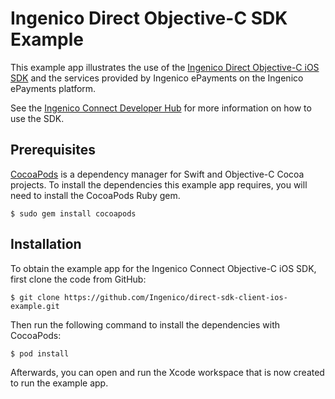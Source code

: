 Ingenico Direct Objective-C SDK Example
===============================

This example app illustrates the use of the [Ingenico Direct Objective-C iOS SDK](https://github.com/Ingenico/direct-sdk-client-ios) and the services provided by Ingenico ePayments on the Ingenico ePayments platform.

See the [Ingenico Connect Developer Hub](https:///support.direct.ingenico.com/documentation/sdk/mobile/ios/) for more information on how to use the SDK.

Prerequisites
------------

[CocoaPods](https://cocoapods.org/) is a dependency manager for Swift and Objective-C Cocoa projects.
 To install the dependencies this example app requires, you will need to install the CocoaPods Ruby gem.

```
$ sudo gem install cocoapods
```

Installation
------------

To obtain the example app for the Ingenico Connect Objective-C iOS SDK, first clone the code from GitHub:

```
$ git clone https://github.com/Ingenico/direct-sdk-client-ios-example.git
```

Then run the following command to install the dependencies with CocoaPods:

```
$ pod install
```

Afterwards, you can open and run the Xcode workspace that is now created to run the example app.


